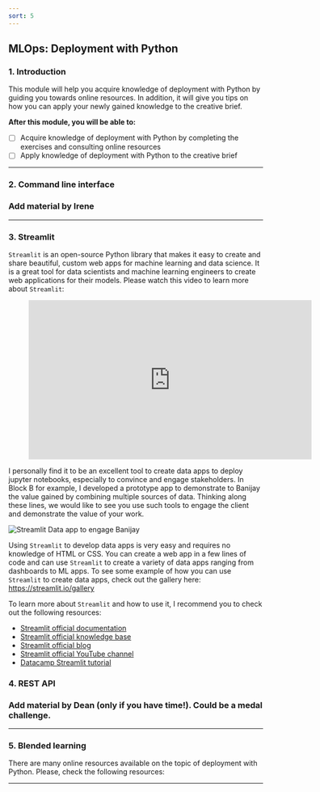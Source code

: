 ```yaml
---
sort: 5
---
```


## MLOps: Deployment with Python

### 1. Introduction

This module will help you acquire knowledge of deployment with Python by guiding you towards online resources. In addition, it will give you tips on how you can apply your newly gained knowledge to the creative brief.

__After this module, you will be able to:__

- [ ] Acquire knowledge of deployment with Python by completing the exercises and consulting online resources
- [ ] Apply knowledge of deployment with Python to the creative brief

***

### 2. Command line interface

### Add material by Irene 

***

### 3. Streamlit

```Streamlit``` is an open-source Python library that makes it easy to create and share beautiful, custom web apps for machine learning and data science. It is a great tool for data scientists and machine learning engineers to create web applications for their models. Please watch this video to learn more about ```Streamlit```:

<!-- blank line -->
<figure class="video_container">
<iframe width="560" height="315" src="https://www.youtube.com/embed/7yFh9dBtSko" title="YouTube video player" frameborder="0" allow="accelerometer; autoplay; clipboard-write; encrypted-media; gyroscope; picture-in-picture; web-share" allowfullscreen></iframe>
</figure>
<!-- blank line -->

I personally find it to be an excellent tool to create data apps to deploy jupyter notebooks, especially to convince and engage stakeholders. In Block B for example, I developed a prototype app to demonstrate to Banijay the value gained by combining multiple sources of data. Thinking along these lines, we would like to see you use such tools to engage the client and demonstrate the value of your work.

![Streamlit Data app to engage Banijay](./images/banijay2.gif)

Using ```Streamlit``` to develop data apps is very easy and requires no knowledge of HTML or CSS. You can create a web app in a few lines of code and can use ```Streamlit``` to create a variety of data apps ranging from dashboards to ML apps. To see some example of how you can use ```Streamlit``` to create data apps, check out the gallery here: https://streamlit.io/gallery

To learn more about ```Streamlit``` and how to use it, I recommend you to check out the following resources:

- [Streamlit official documentation](https://docs.streamlit.io/en/stable/)
- [Streamlit official knowledge base](https://docs.streamlit.io/knowledge-base)
- [Streamlit official blog](https://blog.streamlit.io/)
- [Streamlit official YouTube channel](https://www.youtube.com/@streamlitofficial)
- [Datacamp Streamlit tutorial](https://www.datacamp.com/tutorial/streamlit)

### 4. REST API

### Add material by Dean (only if you have time!). Could be a medal challenge.

***

### 5. Blended learning

There are many online resources available on the topic of deployment with Python. Please, check the following resources:

***
